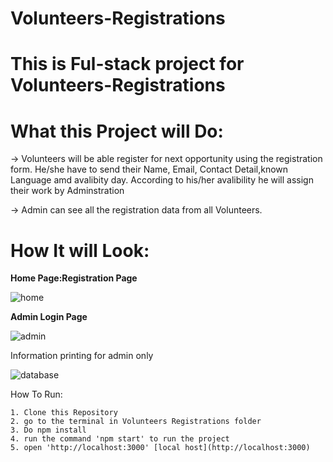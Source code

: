 # **Volunteers-Registrations**
# This is Ful-stack project for Volunteers-Registrations

# What this Project will Do:

  -> Volunteers will be able register for next opportunity using the registration form. He/she have to send their Name, Email, Contact Detail,known 
     Language amd avalibity day. According to his/her avalibility he will assign their work by Adminstration

  -> Admin can see all the registration data from all Volunteers.

# How It will Look:

**Home Page:Registration Page**

![home](https://user-images.githubusercontent.com/54978121/189739410-0ae24cb5-5d60-4fdd-aaf3-5cca66c9815e.png)

**Admin Login Page**

![admin](https://user-images.githubusercontent.com/54978121/189739220-2ad043e8-6e8a-4150-a650-f5846d8596cd.png)

Information printing for admin only

![database](https://user-images.githubusercontent.com/54978121/189739627-b479624d-925e-4011-9532-a42437ba07f4.png)


How To Run:
```
1. Clone this Repository
2. go to the terminal in Volunteers Registrations folder
3. Do npm install
4. run the command 'npm start' to run the project
5. open 'http://localhost:3000' [local host](http://localhost:3000)
```

